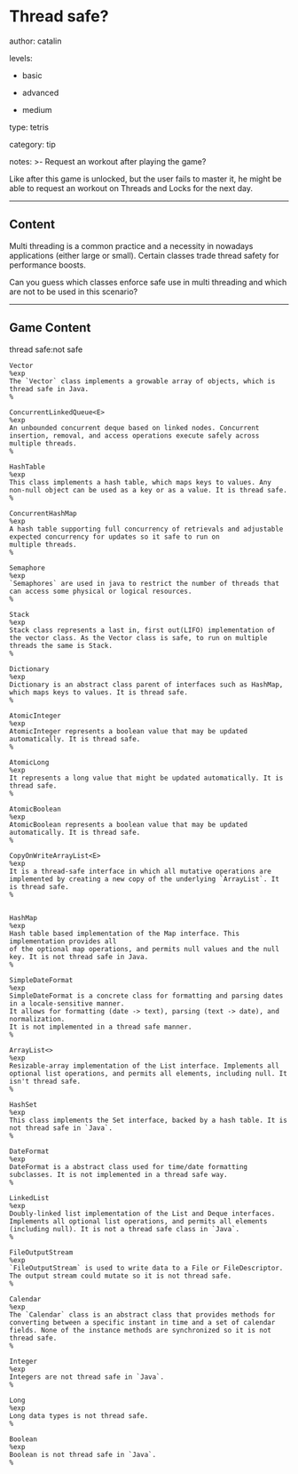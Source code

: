 # Thread safe?
author: catalin

levels:

  - basic

  - advanced

  - medium

type: tetris

category: tip

notes: >-
  Request an workout after playing the game?

  Like after this game is unlocked, but the user fails to master it, he might be
  able to request an workout on Threads and Locks for the next day.

---
## Content

Multi threading is a common practice and a necessity in nowadays applications (either large or small). Certain classes trade thread safety for performance boosts.

Can you guess which classes enforce safe use in multi threading and which are not to be used in this scenario?

---
## Game Content

thread safe:not safe

```false
Vector
%exp
The `Vector` class implements a growable array of objects, which is thread safe in Java.
%

ConcurrentLinkedQueue<E>
%exp
An unbounded concurrent deque based on linked nodes. Concurrent insertion, removal, and access operations execute safely across multiple threads.
%

HashTable
%exp
This class implements a hash table, which maps keys to values. Any non-null object can be used as a key or as a value. It is thread safe.
%

ConcurrentHashMap
%exp
A hash table supporting full concurrency of retrievals and adjustable expected concurrency for updates so it safe to run on
multiple threads.
%

Semaphore
%exp
`Semaphores` are used in java to restrict the number of threads that can access some physical or logical resources.
%

Stack
%exp
Stack class represents a last in, first out(LIFO) implementation of the vector class. As the Vector class is safe, to run on multiple threads the same is Stack.
%

Dictionary
%exp
Dictionary is an abstract class parent of interfaces such as HashMap, which maps keys to values. It is thread safe.
%

AtomicInteger
%exp
AtomicInteger represents a boolean value that may be updated automatically. It is thread safe.
%

AtomicLong
%exp
It represents a long value that might be updated automatically. It is thread safe.
%

AtomicBoolean
%exp
AtomicBoolean represents a boolean value that may be updated automatically. It is thread safe.
%

CopyOnWriteArrayList<E>
%exp
It is a thread-safe interface in which all mutative operations are implemented by creating a new copy of the underlying `ArrayList`. It is thread safe.
%
```

```true

HashMap
%exp
Hash table based implementation of the Map interface. This implementation provides all
of the optional map operations, and permits null values and the null key. It is not thread safe in Java.
%

SimpleDateFormat
%exp
SimpleDateFormat is a concrete class for formatting and parsing dates in a locale-sensitive manner.
It allows for formatting (date -> text), parsing (text -> date), and normalization.
It is not implemented in a thread safe manner.
%

ArrayList<>
%exp
Resizable-array implementation of the List interface. Implements all optional list operations, and permits all elements, including null. It isn't thread safe.
%

HashSet
%exp
This class implements the Set interface, backed by a hash table. It is not thread safe in `Java`.
%

DateFormat
%exp
DateFormat is a abstract class used for time/date formatting subclasses. It is not implemented in a thread safe way.
%

LinkedList
%exp
Doubly-linked list implementation of the List and Deque interfaces. Implements all optional list operations, and permits all elements (including null). It is not a thread safe class in `Java`.
%

FileOutputStream
%exp
`FileOutputStream` is used to write data to a File or FileDescriptor. The output stream could mutate so it is not thread safe.
%

Calendar
%exp
The `Calendar` class is an abstract class that provides methods for converting between a specific instant in time and a set of calendar fields. None of the instance methods are synchronized so it is not thread safe.
%

Integer
%exp
Integers are not thread safe in `Java`.
%

Long
%exp
Long data types is not thread safe.
%

Boolean
%exp
Boolean is not thread safe in `Java`.
%

```

